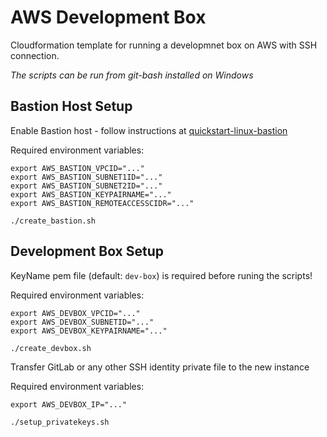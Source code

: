 # AWS Development Box 

Cloudformation template for running a developmnet box on AWS with SSH connection.

*The scripts can be run from git-bash installed on Windows*

## Bastion Host Setup
Enable Bastion host - follow instructions at [quickstart-linux-bastion](https://github.com/aws-quickstart/quickstart-linux-bastion)

Required environment variables:
```
export AWS_BASTION_VPCID="..."
export AWS_BASTION_SUBNET1ID="..."
export AWS_BASTION_SUBNET2ID="..."
export AWS_BASTION_KEYPAIRNAME="..."
export AWS_BASTION_REMOTEACCESSCIDR="..."
```
```
./create_bastion.sh
```

## Development Box Setup
KeyName pem file (default: `dev-box`) is required before runing the scripts!

Required environment variables:
```
export AWS_DEVBOX_VPCID="..."
export AWS_DEVBOX_SUBNETID="..."
export AWS_DEVBOX_KEYPAIRNAME="..."
```
```
./create_devbox.sh
```
Transfer GitLab or any other SSH identity private file to the new instance

Required environment variables:
```
export AWS_DEVBOX_IP="..."
```
```
./setup_privatekeys.sh
```

